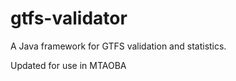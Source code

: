 gtfs-validator
==============

A Java framework for GTFS validation and statistics.


Updated for use in MTAOBA